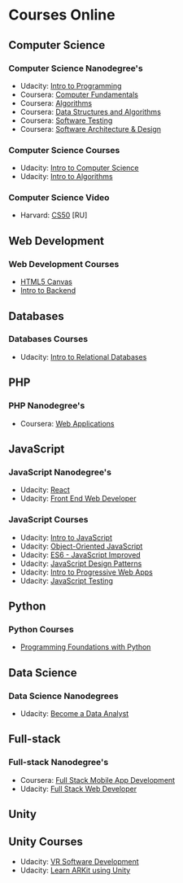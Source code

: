 # Courses Online

## Computer Science

### Computer Science Nanodegree's

* Udacity: [Intro to Programming](https://www.udacity.com/course/intro-to-programming-nanodegree--nd000)
* Coursera: [Computer Fundamentals](https://www.coursera.org/specializations/computer-fundamentals)
* Coursera: [Algorithms](https://www.coursera.org/specializations/algorithms)
* Coursera: [Data Structures and Algorithms](https://www.coursera.org/specializations/data-structures-algorithms)
* Coursera: [Software Testing](https://www.udacity.com/course/software-testing--cs258)
* Coursera: [Software Architecture & Design](https://www.udacity.com/course/software-architecture-design--ud821)

### Computer Science Courses

* Udacity: [Intro to Computer Science](https://www.udacity.com/course/intro-to-computer-science--cs101)
* Udacity: [Intro to Algorithms](https://www.udacity.com/course/intro-to-algorithms--cs215)

### Computer Science Video

* Harvard: [CS50](https://www.youtube.com/watch?v=Sy_wba7l1UU&list=PLawfWYMUziZqyUL5QDLVbe3j5BKWj42E5) [RU]

## Web Development

### Web Development Courses

* [HTML5 Canvas](https://www.udacity.com/course/html5-canvas--ud292)
* [Intro to Backend](https://www.udacity.com/course/intro-to-backend--ud171)

## Databases

### Databases Courses

* Udacity: [Intro to Relational Databases](https://www.udacity.com/course/intro-to-relational-databases--ud197)

## PHP

### PHP Nanodegree's

* Coursera: [Web Applications](https://www.coursera.org/specializations/web-applications)

## JavaScript

### JavaScript Nanodegree's

* Udacity: [React](https://www.udacity.com/course/react-nanodegree--nd019)
* Udacity: [Front End Web Developer](https://www.udacity.com/course/front-end-web-developer-nanodegree--nd001)

### JavaScript Courses

* Udacity: [Intro to JavaScript](https://www.udacity.com/course/intro-to-javascript--ud803)
* Udacity: [Object-Oriented JavaScript](https://www.udacity.com/course/object-oriented-javascript--ud015)
* Udacity: [ES6 - JavaScript Improved](https://www.udacity.com/course/es6-javascript-improved--ud356)
* Udacity: [JavaScript Design Patterns](https://www.udacity.com/course/javascript-design-patterns--ud989)
* Udacity: [Intro to Progressive Web Apps](https://www.udacity.com/course/intro-to-progressive-web-apps--ud811)
* Udacity: [JavaScript Testing](https://www.udacity.com/course/javascript-testing--ud549)

## Python

### Python Courses

* [Programming Foundations with Python](https://www.udacity.com/course/programming-foundations-with-python--ud036)

## Data Science

### Data Science Nanodegrees

* Udacity: [Become a Data Analyst](https://www.udacity.com/course/data-analyst-nanodegree--nd002)

## Full-stack

### Full-stack Nanodegree's

* Coursera: [Full Stack Mobile App Development](https://www.coursera.org/specializations/full-stack-mobile-app-development)
* Udacity: [Full Stack Web Developer](https://www.udacity.com/course/full-stack-web-developer-nanodegree--nd004)

## Unity

## Unity Courses

* Udacity: [VR Software Development](https://www.udacity.com/course/vr-software-development--ud1014)
* Udacity: [Learn ARKit using Unity](https://www.udacity.com/course/learn-arkit-using-unity--ud114)
